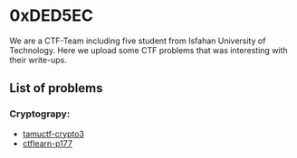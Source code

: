 # 0xDED5EC
We are a CTF-Team including five student from Isfahan University of Technology. Here we upload some CTF problems that was interesting with their write-ups.

## List of problems
### Cryptograpy:

 - [tamuctf-crypto3](https://github.com/HadiFazelinia/CTF-Challenges/blob/master/cryptography/tamuctf-crypto3.md)
 - [ctflearn-p177](https://github.com/HadiFazelinia/CTF-Challenges/blob/master/cryptography/ctflearn-p177.md)

